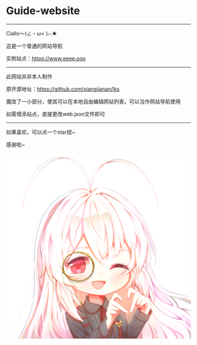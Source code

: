 # Guide-website
***

Ciallo～(∠・ω< )⌒★

这是一个普通的网站导航

实例站点：https://www.eeee.ooo

***

此网站并非本人制作

原开源地址：https://github.com/xiangjianan/lks

魔改了一小部分，使其可以在本地自由编辑网站列表，可以当作网站导航使用

如需增添站点，直接更改web.json文件即可

***

如果喜欢，可以点一个star捏~

感谢啦~

![](./website/img/ousetonae.png)
